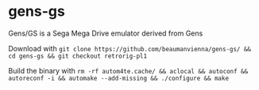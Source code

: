 gens-gs
=======

Gens/GS is a Sega Mega Drive emulator derived from Gens

Download with
`git clone https://github.com/beaumanvienna/gens-gs/ && cd gens-gs && git checkout retrorig-pl1`

Build the binary with
`rm -rf autom4te.cache/ && aclocal && autoconf && autoreconf -i && automake --add-missing && ./configure && make`
